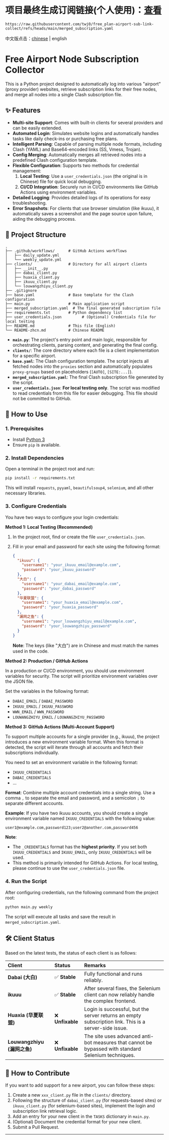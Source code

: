 # 项目最终生成订阅链接(个人使用)：[查看](https://raw.githubusercontent.com/twj0/free_plan-airport-sub-link-collect/refs/heads/main/merged_subscription.yaml)
```
https://raw.githubusercontent.com/twj0/free_plan-airport-sub-link-collect/refs/heads/main/merged_subscription.yaml
```
中文版点击：[chinese](README-zhcn.md) | english
# Free Airport Node Subscription Collector

This is a Python project designed to automatically log into various "airport" (proxy provider) websites, retrieve subscription links for their free nodes, and merge all nodes into a single Clash subscription file.

## ✨ Features

- **Multi-site Support**: Comes with built-in clients for several providers and can be easily extended.
- **Automated Login**: Simulates website logins and automatically handles tasks like daily check-ins or purchasing free plans.
- **Intelligent Parsing**: Capable of parsing multiple node formats, including Clash (YAML) and Base64-encoded links (SS, Vmess, Trojan).
- **Config Merging**: Automatically merges all retrieved nodes into a predefined Clash configuration template.
- **Flexible Configuration**: Supports two methods for credential management:
    1.  **Local Testing**: Use a `user_credentials.json` (the original is in Chinese) file for quick local debugging.
    2.  **CI/CD Integration**: Securely run in CI/CD environments like GitHub Actions using environment variables.
- **Detailed Logging**: Provides detailed logs of its operations for easy troubleshooting.
- **Error Snapshots**: For clients that use browser simulation (like ikuuu), it automatically saves a screenshot and the page source upon failure, aiding the debugging process.

## 📂 Project Structure

```
.
├── .github/workflows/      # GitHub Actions workflows
│   ├── daily_update.yml
│   └── weekly_update.yml
├── clients/                # Directory for all airport clients
│   ├── __init__.py
│   ├── dabai_client.py
│   ├── huaxia_client.py
│   ├── ikuuu_client.py
│   └── louwangzhiyu_client.py
├── .gitignore
├── base.yaml               # Base template for the Clash configuration
├── main.py                 # Main application script
├── merged_subscription.yaml  # The final generated subscription file
├── requirements.txt        # Python dependency list
├── user_credentials.json         # (Optional) Credentials file for local testing
├── README.md               # This file (English)
└── README-zhcn.md          # Chinese README
```

- **`main.py`**: The project's entry point and main logic, responsible for orchestrating clients, parsing content, and generating the final config.
- **`clients/`**: The core directory where each file is a client implementation for a specific airport.
- **`base.yaml`**: The Clash configuration template. The script injects all fetched nodes into the `proxies` section and automatically populates `proxy-groups` based on placeholders (`[AUTO]`, `[SITE:...]`).
- **`merged_subscription.yaml`**: The final Clash subscription file generated by the script.
- **`user_credentials.json`**: **For local testing only**. The script was modified to read credentials from this file for easier debugging. This file should not be committed to GitHub.

## 🚀 How to Use

### 1. Prerequisites

- Install [Python 3](https://www.python.org/)
- Ensure `pip` is available.

### 2. Install Dependencies

Open a terminal in the project root and run:
```bash
pip install -r requirements.txt
```
This will install `requests`, `pyyaml`, `beautifulsoup4`, `selenium`, and all other necessary libraries.

### 3. Configure Credentials

You have two ways to configure your login credentials:

**Method 1: Local Testing (Recommended)**

1.  In the project root, find or create the file `user_credentials.json`.
2.  Fill in your email and password for each site using the following format:

    ```json
    {
      "ikuuu": {
        "username1": "your_ikuuu_email@example.com",
        "password": "your_ikuuu_password"
      },
      "大白": {
        "username1": "your_dabai_email@example.com",
        "password": "your_dabai_password"
      },
      "华夏联盟": {
        "username1": "your_huaxia_email@example.com",
        "password": "your_huaxia_password"
      },
      "漏网之鱼": {
        "username1": "your_louwangzhiyu_email@example.com",
        "password": "your_louwangzhiyu_password"
      }
    }
    ```
    **Note**: The keys (like "大白") are in Chinese and must match the names used in the code.

**Method 2: Production / GitHub Actions**

In a production or CI/CD environment, you should use environment variables for security. The script will prioritize environment variables over the JSON file.

Set the variables in the following format:
- `DABAI_EMAIL` / `DABAI_PASSWORD`
- `IKUUU_EMAIL` / `IKUUU_PASSWORD`
- `WWN_EMAIL` / `WWN_PASSWORD`
- `LOUWANGZHIYU_EMAIL` / `LOUWANGZHIYU_PASSWORD`

**Method 3: GitHub Actions (Multi-Account Support)**

To support multiple accounts for a single provider (e.g., ikuuu), the project introduces a new environment variable format. When this format is detected, the script will iterate through all accounts and fetch their subscriptions individually.

You need to set an environment variable in the following format:
- `IKUUU_CREDENTIALS`
- `DABAI_CREDENTIALS`
- ...

**Format**:
Combine multiple account credentials into a single string. Use a comma `,` to separate the email and password, and a semicolon `;` to separate different accounts.

**Example**:
If you have two ikuuu accounts, you should create a single environment variable named `IKUUU_CREDENTIALS` with the following value:
```
user1@example.com,password123;user2@another.com,password456
```

**Note**:
- The `_CREDENTIALS` format has the **highest priority**. If you set both `IKUUU_CREDENTIALS` and `IKUUU_EMAIL`, only `IKUUU_CREDENTIALS` will be used.
- This method is primarily intended for GitHub Actions. For local testing, please continue to use the `user_credentials.json` file.

### 4. Run the Script

After configuring credentials, run the following command from the project root:
```bash
python main.py weekly
```
The script will execute all tasks and save the result in `merged_subscription.yaml`.

## 🛠️ Client Status

Based on the latest tests, the status of each client is as follows:

| Client | Status | Remarks |
| :--- | :--- | :--- |
| **Dabai (大白)** | ✅ **Stable** | Fully functional and runs reliably. |
| **ikuuu** | ✅ **Stable** | After several fixes, the Selenium client can now reliably handle the complex frontend. |
| **Huaxia (华夏联盟)** | ❌ **Unfixable** | Login is successful, but the server returns an empty subscription link. This is a server-side issue. |
| **Louwangzhiyu (漏网之鱼)** | ❌ **Unfixable** | The site uses advanced anti-bot measures that cannot be bypassed with standard Selenium techniques. |

## 🤝 How to Contribute

If you want to add support for a new airport, you can follow these steps:

1.  Create a new `xxx_client.py` file in the `clients/` directory.
2.  Following the structure of `dabai_client.py` (for requests-based sites) or `ikuuu_client.py` (for selenium-based sites), implement the login and subscription link retrieval logic.
3.  Add an entry for your new client in the `TASKS` dictionary in `main.py`.
4.  (Optional) Document the credential format for your new client.
5.  Submit a Pull Request.

---
